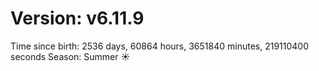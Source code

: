 # Version: v6.11.9
Time since birth: 2536 days, 60864 hours, 3651840 minutes, 219110400 seconds
Season: Summer ☀️
